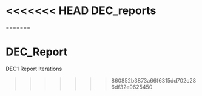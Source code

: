 <<<<<<< HEAD
DEC_reports
===========
=======
# DEC_Report
DEC1 Report Iterations
>>>>>>> 860852b3873a66f6315dd702c286df32e9625450
